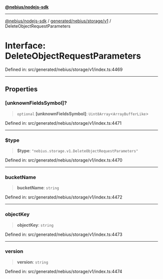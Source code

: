 [**@nebius/nodejs-sdk**](../../../../../README.md)

---

[@nebius/nodejs-sdk](../../../../../README.md) / [generated/nebius/storage/v1](../README.md) / DeleteObjectRequestParameters

# Interface: DeleteObjectRequestParameters

Defined in: src/generated/nebius/storage/v1/index.ts:4469

---

## Properties

### \[unknownFieldsSymbol\]?

> `optional` **\[unknownFieldsSymbol\]**: `Uint8Array`\<`ArrayBufferLike`\>

Defined in: src/generated/nebius/storage/v1/index.ts:4471

---

### $type

> **$type**: `"nebius.storage.v1.DeleteObjectRequestParameters"`

Defined in: src/generated/nebius/storage/v1/index.ts:4470

---

### bucketName

> **bucketName**: `string`

Defined in: src/generated/nebius/storage/v1/index.ts:4472

---

### objectKey

> **objectKey**: `string`

Defined in: src/generated/nebius/storage/v1/index.ts:4473

---

### version

> **version**: `string`

Defined in: src/generated/nebius/storage/v1/index.ts:4474
